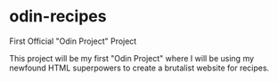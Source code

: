 # odin-recipes
First Official "Odin Project" Project

This project will be my first "Odin Project" where I will be using my newfound HTML superpowers to create a brutalist website for recipes.